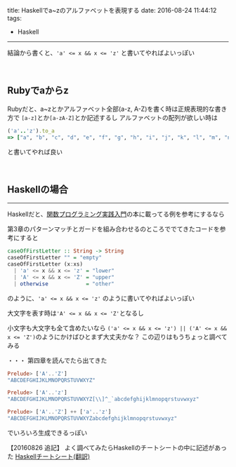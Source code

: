 title: Haskellでa~zのアルファベットを表現する
date: 2016-08-24 11:44:12
tags:
- Haskell
---

結論から書くと、`'a' <= x && x <= 'z'` と書いてやればよいっぽい

<br>

## Rubyでaからz

Rubyだと、a~zとかアルファベット全部(a-z, A-Z)を書く時は正規表現的な書き方で
`[a-z]`とか`[a-zA-Z]`とか記述するし
アルファベットの配列が欲しい時は

``` ruby
('a'..'z').to_a
=> ["a", "b", "c", "d", "e", "f", "g", "h", "i", "j", "k", "l", "m", "n", "o", "p", "q", "r", "s", "t", "u", "v", "w", "x", "y", "z"]
```

と書いてやれば良い

<br>

## Haskellの場合
---

Haskellだと、[関数プログラミング実践入門](https://www.amazon.co.jp/%E9%96%A2%E6%95%B0%E3%83%97%E3%83%AD%E3%82%B0%E3%83%A9%E3%83%9F%E3%83%B3%E3%82%B0%E5%AE%9F%E8%B7%B5%E5%85%A5%E9%96%80-%E2%94%80%E2%94%80%E7%B0%A1%E6%BD%94%E3%81%A7%E3%80%81%E6%AD%A3%E3%81%97%E3%81%84%E3%82%B3%E3%83%BC%E3%83%89%E3%82%92%E6%9B%B8%E3%81%8F%E3%81%9F%E3%82%81%E3%81%AB-WEB-PRESS-plus/dp/4774169269)の本に載ってる例を参考にするなら

第3章のパターンマッチとガードを組み合わせるのところででてきたコードを参考にすると

```hs
caseOfFirstLetter :: String -> String
caseOfFirstLetter "" = "empty"
caseOfFirstLetter (x:xs)
  | 'a' <= x && x <= 'z' = "lower"
  | 'A' <= x && x <= 'Z' = "upper"
  | otherwise            = "other"
```

のように、`'a' <= x && x <= 'z'` のように書いてやればよいっぽい

大文字を表す時は`'A' <= x && x <= 'Z'`となるし

小文字も大文字も全て含めたいなら `('a' <= x && x <= 'z') || ('A' <= x && x <= 'Z')`のようにかけばひとまず大丈夫かな？
この辺りはもうちょっと調べてみる

・・・
第四章を読んでたら出てきた

```hs
Prelude> ['A'..'Z']
"ABCDEFGHIJKLMNOPQRSTUVWXYZ"

Prelude> ['A'..'z']
"ABCDEFGHIJKLMNOPQRSTUVWXYZ[\\]^_`abcdefghijklmnopqrstuvwxyz"

Prelude> ['A'..'Z'] ++ ['a'..'z']
"ABCDEFGHIJKLMNOPQRSTUVWXYZabcdefghijklmnopqrstuvwxyz"

```

でいろいろ生成できるっぽい

【20160826 追記】
よく調べてみたらHaskellのチートシートの中に記述があった
[Haskellチートシート(翻訳)](http://qiita.com/techno-tanoC/items/1fa1c65db08da2440fc4#%E5%88%97%E6%8C%99)